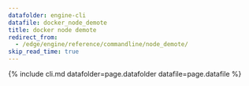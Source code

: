 ```yaml
---
datafolder: engine-cli
datafile: docker_node_demote
title: docker node demote
redirect_from:
  - /edge/engine/reference/commandline/node_demote/
skip_read_time: true
---
```

<!--
This page is automatically generated from Docker's source code. If you want to
suggest a change to the text that appears here, open a ticket or pull request
in the source repository on GitHub:

https://github.com/docker/cli
-->
{% include cli.md datafolder=page.datafolder datafile=page.datafile %}
